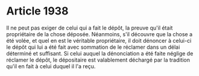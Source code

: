 # Article 1938

Il ne peut pas exiger de celui qui a fait le dépôt, la preuve qu'il était propriétaire de la chose déposée.   Néanmoins, s'il découvre que la chose a été volée, et quel en est le véritable propriétaire, il doit dénoncer à celui-ci le dépôt qui lui a été fait avec sommation de le réclamer dans un délai déterminé et suffisant. Si celui auquel la dénonciation a été faite néglige de réclamer le dépôt, le dépositaire est valablement déchargé par la tradition qu'il en fait à celui duquel il l'a reçu.
